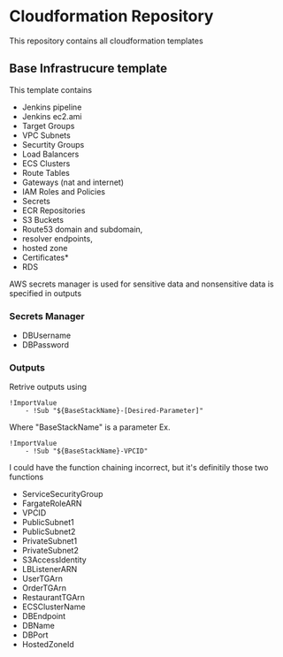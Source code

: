 # Cloudformation Repository

This repository contains all cloudformation templates

## Base Infrastrucure template

This template contains

- Jenkins pipeline
- Jenkins ec2.ami
- Target Groups
- VPC Subnets
- Securtity Groups
- Load Balancers
- ECS Clusters
- Route Tables
- Gateways (nat and internet)
- IAM Roles and Policies
- Secrets
- ECR Repositories
- S3 Buckets
- Route53 domain and subdomain,
- resolver endpoints,
- hosted zone
- Certificates\*
- RDS

AWS secrets manager is used for sensitive data and nonsensitive data is specified in outputs

### Secrets Manager

- DBUsername
- DBPassword

### Outputs

Retrive outputs using

```
!ImportValue
    - !Sub "${BaseStackName}-[Desired-Parameter]"
```

Where "BaseStackName" is a parameter
Ex.

```
!ImportValue
    - !Sub "${BaseStackName}-VPCID"
```

I could have the function chaining incorrect, but it's definitily those two functions

- ServiceSecurityGroup
- FargateRoleARN
- VPCID
- PublicSubnet1
- PublicSubnet2
- PrivateSubnet1
- PrivateSubnet2
- S3AccessIdentity
- LBListenerARN
- UserTGArn
- OrderTGArn
- RestaurantTGArn
- ECSClusterName
- DBEndpoint
- DBName
- DBPort
- HostedZoneId
